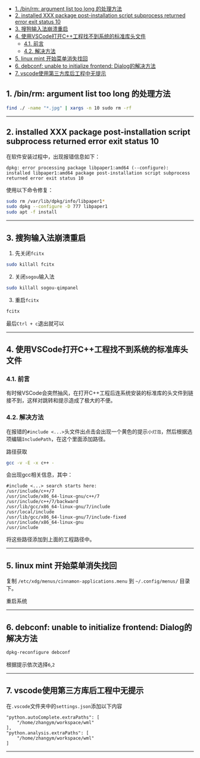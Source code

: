 - [1. /bin/rm: argument list too long 的处理方法](#1-binrm-argument-list-too-long-的处理方法)
- [2. installed XXX package post-installation script subprocess returned error exit status 10](#2-installed-xxx-package-post-installation-script-subprocess-returned-error-exit-status-10)
- [3. 搜狗输入法崩溃重启](#3-搜狗输入法崩溃重启)
- [4. 使用VSCode打开C++工程找不到系统的标准库头文件](#4-使用vscode打开c工程找不到系统的标准库头文件)
  - [4.1. 前言](#41-前言)
  - [4.2. 解决方法](#42-解决方法)
- [5. linux mint 开始菜单消失找回](#5-linux-mint-开始菜单消失找回)
- [6. debconf: unable to initialize frontend: Dialog的解决方法](#6-debconf-unable-to-initialize-frontend-dialog的解决方法)
- [7. vscode使用第三方库后工程中无提示](#7-vscode使用第三方库后工程中无提示)


## 1. /bin/rm: argument list too long 的处理方法
```sh
find ./ -name "*.jpg" | xargs -n 10 sudo rm -rf
```     
---  
## 2. installed XXX package post-installation script subprocess returned error exit status 10
在软件安装过程中，出现报错信息如下：          
```
dpkg: error processing package libpaper1:amd64 (--configure):
installed libpaper1:amd64 package post-installation script subprocess returned error exit status 10
```                 
使用以下命令修复：          
```sh
sudo rm /var/lib/dpkg/info/libpaper1*
sudo dpkg --configure -D 777 libpaper1
sudo apt -f install
```
---
## 3. 搜狗输入法崩溃重启
1. 先关闭`fcitx`
```sh
sudo killall fcitx
```

2. 关闭`sogou`输入法
```sh
sudo killall sogou-qimpanel
```

3. 重启`fcitx`
```sh
fcitx
```

最后`Ctrl + c`退出就可以    

---
## 4. 使用VSCode打开C++工程找不到系统的标准库头文件

### 4.1. 前言
有时候VSCode会突然抽风，在打开C++工程后连系统安装的标准库的头文件到链接不到，这样对跳转和提示造成了极大的不便。

### 4.2. 解决方法
在报错的`#include <...>`头文件出点击会出现一个黄色的提示`小灯泡`，然后根据选项编辑`IncludePath`，在这个里面添加路径。          

路径获取          
```sh
gcc -v -E -x c++ -
```
会出现gcc相关信息，其中：
```
#include <...> search starts here:
/usr/include/c++/7
/usr/include/x86_64-linux-gnu/c++/7
/usr/include/c++/7/backward
/usr/lib/gcc/x86_64-linux-gnu/7/include
/usr/local/include
/usr/lib/gcc/x86_64-linux-gnu/7/include-fixed
/usr/include/x86_64-linux-gnu
/usr/include
```
将这些路径添加到上面的工程路径中。  

---
## 5. linux mint 开始菜单消失找回
复制 `/etc/xdg/menus/cinnamon-applications.menu` 到 `~/.config/menus/` 目录下。

重启系统    

---

## 6. debconf: unable to initialize frontend: Dialog的解决方法
```sh
dpkg-reconfigure debconf
```
根据提示依次选择`6`,`2`

---
## 7. vscode使用第三方库后工程中无提示
在`.vscode`文件夹中的`settings.json`添加以下内容
```
"python.autoComplete.extraPaths": [
    "/home/zhangym/workspace/wml"
],
"python.analysis.extraPaths": [
    "/home/zhangym/workspace/wml"
]
```
---
